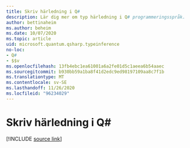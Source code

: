 ```yaml
---
title: Skriv härledning i Q#
description: Lär dig mer om typ härledning i Q# programmeringsspråk.
author: bettinaheim
ms.author: beheim
ms.date: 10/07/2020
ms.topic: article
uid: microsoft.quantum.qsharp.typeinference
no-loc:
- Q#
- $$v
ms.openlocfilehash: 13fb4ebc1ea61001a6a2fe01d5c1aeea6b54aaec
ms.sourcegitcommit: b930bb59a1ba8f41d2edc9ed98197109aa8c7f1b
ms.translationtype: MT
ms.contentlocale: sv-SE
ms.lasthandoff: 11/26/2020
ms.locfileid: "96234029"
---
```

# <a name="type-inference-in-no-locq"></a>Skriv härledning i Q#

[!INCLUDE [source link](~/includes/qsharp-language/Specifications/Language/4_TypeSystem/TypeInference.md)]

